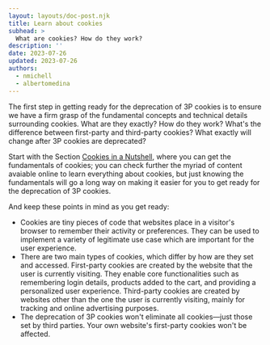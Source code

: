 ```yaml
---
layout: layouts/doc-post.njk
title: Learn about cookies
subhead: >
  What are cookies? How do they work?
description: ''
date: 2023-07-26
updated: 2023-07-26
authors:
  - nmichell
  - albertomedina
---
```


The first step in getting ready for the deprecation of 3P cookies is to ensure we have a firm grasp of the fundamental concepts and technical details surrounding cookies. What are they exactly? How do they work? What's the difference between first-party and third-party cookies? What exactly will change after 3P cookies are deprecated?

Start with the Section [Cookies in a Nutshell](/3pcd-readiness/#cookies-in-a-nutshell), where you can get the fundamentals of cookies; you can check further the myriad of content avaiable online to learn everything about cookies, but just knowing the fundamentals will go a long way on making it easier for you to get ready for the deprecation of 3P cookies.

And keep these points in mind as you get ready:

- Cookies are tiny pieces of code that websites place in a visitor's browser to remember their activity or preferences. They can be used to implement a variety of legitimate use case which are important for the user experience.
- There are two main types of cookies, which differ by how are they set and accessed. First-party cookies are created by the website that the user is currently visiting. They enable core functionalities such as remembering login details, products added to the cart, and providing a personalized user experience. Third-party cookies are created by websites other than the one the user is currently visiting, mainly for tracking and online advertising purposes.
- The deprecation of 3P cookies won't eliminate all cookies—just those set by third parties. Your own website's first-party cookies won't be affected.
